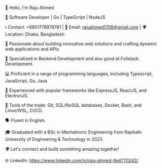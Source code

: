 👋 Hello, I'm Raju Ahmed

🚀 Software Developer | Go | TypeScript | NodeJS

📞 Contact: +8801778978781 | 📧 Email: rajuahmed1708@gmail.com | 🌍 Location: Dhaka, Bangladesh

🌟 Passionate about building innovative web solutions and crafting dynamic web applications and APIs.

🎯 Specialized in Backend Development and also good at Fullstack Development.

💻 Proficient in a range of programming languages, including Typescript, JavaScript, Go, Java 

🔧 Experienced with popular frameworks like ExpressJS, ReactJS, and ElectronJS.

🧰 Tools of the trade: Git, SQL/NoSQL databases, Docker, Bash, and Linux/WSL, CI/CD.

🗣️ Fluent in English.

🎓 Graduated with a BSc in Mechatronic Engineering from Rajshahi University of Engineering & Technology in 2023.

🌍 Let's connect and build something amazing together!

🌐 LinkedIn: https://www.linkedin.com/in/raju-ahmed-9a4770242/
